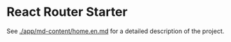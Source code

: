 # React Router Starter

See [./app/md-content/home.en.md](./app/md-content/home.en.md) for a detailed description of the project.
